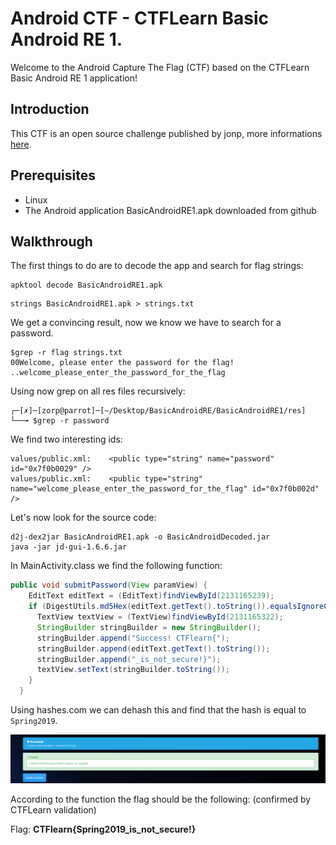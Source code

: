 # Android CTF - CTFLearn Basic Android RE 1.

Welcome to the Android Capture The Flag (CTF) based on the CTFLearn Basic Android RE 1 application!

## Introduction

This CTF is an open source challenge published by jonp, more informations [here](https://ctflearn.com/challenge/962).

## Prerequisites

- Linux
- The Android application BasicAndroidRE1.apk downloaded from github

## Walkthrough

The first things to do are to decode the app and search for flag strings:
```
apktool decode BasicAndroidRE1.apk
```

```
strings BasicAndroidRE1.apk > strings.txt
```

We get a convincing result, now we know we have to search for a password.
```
$grep -r flag strings.txt 
00Welcome, please enter the password for the flag!
..welcome_please_enter_the_password_for_the_flag
```

Using now grep on all res files recursively:
```
┌─[✗]─[zorp@parrot]─[~/Desktop/BasicAndroidRE/BasicAndroidRE1/res]
└──╼ $grep -r password
```

We find two interesting ids:
```
values/public.xml:    <public type="string" name="password" id="0x7f0b0029" />
values/public.xml:    <public type="string" name="welcome_please_enter_the_password_for_the_flag" id="0x7f0b002d" />
```

Let's now look for the source code:
```
d2j-dex2jar BasicAndroidRE1.apk -o BasicAndroidDecoded.jar
java -jar jd-gui-1.6.6.jar
```

In MainActivity.class we find the following function:
```java
public void submitPassword(View paramView) {
    EditText editText = (EditText)findViewById(2131165239);
    if (DigestUtils.md5Hex(editText.getText().toString()).equalsIgnoreCase("b74dec4f39d35b6a2e6c48e637c8aedb")) {
      TextView textView = (TextView)findViewById(2131165322);
      StringBuilder stringBuilder = new StringBuilder();
      stringBuilder.append("Success! CTFlearn{");
      stringBuilder.append(editText.getText().toString());
      stringBuilder.append("_is_not_secure!}");
      textView.setText(stringBuilder.toString());
    } 
  }
```
Using hashes.com we can dehash this and find that the hash is equal to `Spring2019`.

![img1](images/img1.png)

According to the function the flag should be the following: (confirmed by CTFLearn validation)

Flag: **CTFlearn{Spring2019_is_not_secure!}**